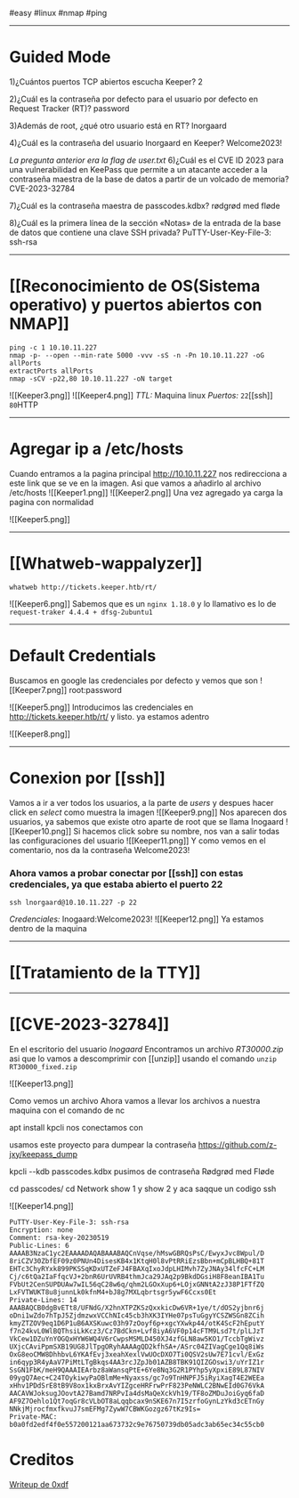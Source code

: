 #easy #linux #nmap #ping

-------
# Guided Mode

1)¿Cuántos puertos TCP abiertos escucha Keeper?
	2

2)¿Cuál es la contraseña por defecto para el usuario por defecto en Request Tracker (RT)?
	password

3)Además de root, ¿qué otro usuario está en RT?
	lnorgaard

4)¿Cuál es la contraseña del usuario lnorgaard en Keeper?
	Welcome2023!

*La pregunta anterior era la flag de user.txt*
6)¿Cuál es el CVE ID 2023 para una vulnerabilidad en KeePass que permite a un atacante acceder a la contraseña maestra de la base de datos a partir de un volcado de memoria?
	CVE-2023-32784

7)¿Cuál es la contraseña maestra de passcodes.kdbx?
	rødgrød med fløde

8)¿Cuál es la primera línea de la sección «Notas» de la entrada de la base de datos que contiene una clave SSH privada?
	PuTTY-User-Key-File-3: ssh-rsa

-----
# [[Reconocimiento de OS(Sistema operativo) y puertos abiertos con NMAP]]

```shell
ping -c 1 10.10.11.227
nmap -p- --open --min-rate 5000 -vvv -sS -n -Pn 10.10.11.227 -oG allPorts
extractPorts allPorts
nmap -sCV -p22,80 10.10.11.227 -oN target
```

![[Keeper3.png]]
![[Keeper4.png]]
*TTL:* Maquina linux
*Puertos:*
	`22`[[ssh]]
	`80`HTTP

---------
# Agregar ip a  /etc/hosts
Cuando entramos a la pagina principal http://10.10.11.227 nos redirecciona a este link que se ve en la imagen. Asi que vamos a añadirlo al archivo /etc/hosts
![[Keeper1.png]]
![[Keeper2.png]]
Una vez agregado ya carga la pagina con normalidad

![[Keeper5.png]]

--------
# [[Whatweb-wappalyzer]]

```shell
whatweb http://tickets.keeper.htb/rt/
```

![[Keeper6.png]]
Sabemos que es un ``nginx 1.18.0`` y lo llamativo es lo de ``request-traker 4.4.4 + dfsg-2ubuntu1``

------
# Default Credentials

Buscamos en google las credenciales por defecto y vemos que son
![[Keeper7.png]]
root:password

![[Keeper5.png]]
Introducimos las credenciales en http://tickets.keeper.htb/rt/ y listo. ya estamos adentro

![[Keeper8.png]]

--------

# Conexion por [[ssh]]

Vamos a ir a ver todos los usuarios, a la parte de *users* y despues hacer click en *select* como muestra la imagen
![[Keeper9.png]]
Nos aparecen dos usuarios, ya sabemos que existe otro aparte de root que se llama Inogaard
![[Keeper10.png]]
Si hacemos click sobre su nombre, nos van a salir todas las configuraciones del usuario
![[Keeper11.png]]
Y como vemos en el comentario, nos da la contraseña Welcome2023!

### Ahora vamos a probar conectar por [[ssh]] con estas credenciales, ya que estaba abierto el puerto 22

```
ssh lnorgaard@10.10.11.227 -p 22
```
*Credenciales:* Inogaard:Welcome2023!
![[Keeper12.png]]
Ya estamos dentro de la maquina

---
# [[Tratamiento de la TTY]]

------
# [[CVE-2023-32784]]

En el escritorio del usuario *Inogaard* Encontramos un archivo *RT30000.zip* asi que lo vamos a descomprimir con [[unzip]] usando el comando `unzip RT30000_fixed.zip`

![[Keeper13.png]]

Como vemos un archivo 
Ahora vamos a llevar los archivos a nuestra maquina
con el comando de nc





apt install kpcli
nos conectamos con 

usamos este proyecto para dumpear la contraseña
https://github.com/z-jxy/keepass_dump


kpcli --kdb passcodes.kdbx
pusimos de contraseña    Rødgrød med Fløde

cd passcodes/
cd Network
	show 1 y show 2
	y aca saqque un codigo ssh

![[Keeper14.png]]


```
PuTTY-User-Key-File-3: ssh-rsa
Encryption: none
Comment: rsa-key-20230519
Public-Lines: 6
AAAAB3NzaC1yc2EAAAADAQABAAABAQCnVqse/hMswGBRQsPsC/EwyxJvc8Wpul/D
8riCZV30ZbfEF09z0PNUn4DisesKB4x1KtqH0l8vPtRRiEzsBbn+mCpBLHBQ+81T
EHTc3ChyRYxk899PKSSqKDxUTZeFJ4FBAXqIxoJdpLHIMvh7ZyJNAy34lfcFC+LM
Cj/c6tQa2IaFfqcVJ+2bnR6UrUVRB4thmJca29JAq2p9BkdDGsiH8F8eanIBA1Tu
FVbUt2CenSUPDUAw7wIL56qC28w6q/qhm2LGOxXup6+LOjxGNNtA2zJ38P1FTfZQ
LxFVTWUKT8u8junnLk0kfnM4+bJ8g7MXLqbrtsgr5ywF6Ccxs0Et
Private-Lines: 14
AAABAQCB0dgBvETt8/UFNdG/X2hnXTPZKSzQxxkicDw6VR+1ye/t/dOS2yjbnr6j
oDni1wZdo7hTpJ5ZjdmzwxVCChNIc45cb3hXK3IYHe07psTuGgyYCSZWSGn8ZCih
kmyZTZOV9eq1D6P1uB6AXSKuwc03h97zOoyf6p+xgcYXwkp44/otK4ScF2hEputY
f7n24kvL0WlBQThsiLkKcz3/Cz7BdCkn+Lvf8iyA6VF0p14cFTM9Lsd7t/plLJzT
VkCew1DZuYnYOGQxHYW6WQ4V6rCwpsMSMLD450XJ4zfGLN8aw5KO1/TccbTgWivz
UXjcCAviPpmSXB19UG8JlTpgORyhAAAAgQD2kfhSA+/ASrc04ZIVagCge1Qq8iWs
OxG8eoCMW8DhhbvL6YKAfEvj3xeahXexlVwUOcDXO7Ti0QSV2sUw7E71cvl/ExGz
in6qyp3R4yAaV7PiMtLTgBkqs4AA3rcJZpJb01AZB8TBK91QIZGOswi3/uYrIZ1r
SsGN1FbK/meH9QAAAIEArbz8aWansqPtE+6Ye8Nq3G2R1PYhp5yXpxiE89L87NIV
09ygQ7Aec+C24TOykiwyPaOBlmMe+Nyaxss/gc7o9TnHNPFJ5iRyiXagT4E2WEEa
xHhv1PDdSrE8tB9V8ox1kxBrxAvYIZgceHRFrwPrF823PeNWLC2BNwEId0G76VkA
AACAVWJoksugJOovtA27Bamd7NRPvIa4dsMaQeXckVh19/TF8oZMDuJoiGyq6faD
AF9Z7Oehlo1Qt7oqGr8cVLbOT8aLqqbcax9nSKE67n7I5zrfoGynLzYkd3cETnGy
NNkjMjrocfmxfkvuJ7smEFMg7ZywW7CBWKGozgz67tKz9Is=
Private-MAC: b0a0fd2edf4f0e557200121aa673732c9e76750739db05adc3ab65ec34c55cb0
```










# Creditos
[Writeup de 0xdf](https://0xdf-gitlab-io.translate.goog/2024/02/10/htb-keeper.html?_x_tr_sl=en&_x_tr_tl=es&_x_tr_hl=es#)